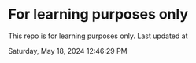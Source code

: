 # For learning purposes only
This repo is for learning purposes only.
Last updated at

Saturday, May 18, 2024 12:46:29 PM

